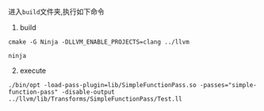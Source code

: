 
进入`build`文件夹,执行如下命令
1. build
```
cmake -G Ninja -DLLVM_ENABLE_PROJECTS=clang ../llvm

ninja
```

2. execute
```
./bin/opt -load-pass-plugin=lib/SimpleFunctionPass.so -passes="simple-function-pass" -disable-output ../llvm/lib/Transforms/SimpleFunctionPass/Test.ll
```